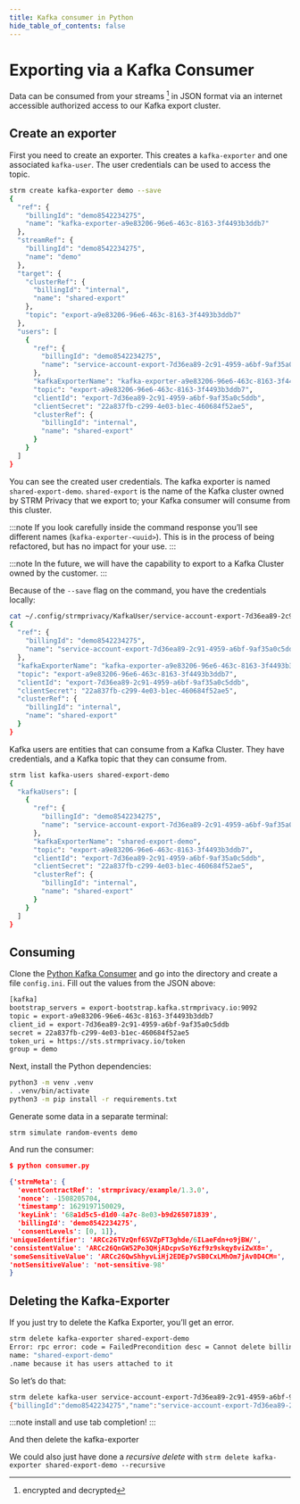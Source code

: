 ```yaml
---
title: Kafka consumer in Python
hide_table_of_contents: false
---
```


# Exporting via a Kafka Consumer

Data can be consumed from your streams [^1] in JSON format via an
internet accessible authorized access to our Kafka export cluster.

## Create an exporter

First you need to create an exporter. This creates a `kafka-exporter`
and one associated `kafka-user`. The user credentials can be used to
access the topic.

```bash
strm create kafka-exporter demo --save
{
  "ref": {
    "billingId": "demo8542234275",
    "name": "kafka-exporter-a9e83206-96e6-463c-8163-3f4493b3ddb7"
  },
  "streamRef": {
    "billingId": "demo8542234275",
    "name": "demo"
  },
  "target": {
    "clusterRef": {
      "billingId": "internal",
      "name": "shared-export"
    },
    "topic": "export-a9e83206-96e6-463c-8163-3f4493b3ddb7"
  },
  "users": [
    {
      "ref": {
        "billingId": "demo8542234275",
        "name": "service-account-export-7d36ea89-2c91-4959-a6bf-9af35a0c5ddb"
      },
      "kafkaExporterName": "kafka-exporter-a9e83206-96e6-463c-8163-3f4493b3ddb7",
      "topic": "export-a9e83206-96e6-463c-8163-3f4493b3ddb7",
      "clientId": "export-7d36ea89-2c91-4959-a6bf-9af35a0c5ddb",
      "clientSecret": "22a837fb-c299-4e03-b1ec-460684f52ae5",
      "clusterRef": {
        "billingId": "internal",
        "name": "shared-export"
      }
    }
  ]
}
```


You can see the created user credentials. The kafka exporter is named
`shared-export-demo`. `shared-export` is the name of the Kafka cluster
owned by STRM Privacy that we export to; your Kafka consumer will
consume from this cluster.

:::note
If you look carefully inside the command response you’ll see different
names (`kafka-exporter-<uuid>`). This is in the process of being
refactored, but has no impact for your use.
:::

:::note
In the future, we will have the capability to export to a Kafka Cluster
owned by the customer.
:::

Because of the `--save` flag on the command, you have the credentials
locally:

```bash
cat ~/.config/strmprivacy/KafkaUser/service-account-export-7d36ea89-2c91-4959-a6bf-9af35a0c5ddb.json | jq
{
  "ref": {
    "billingId": "demo8542234275",
    "name": "service-account-export-7d36ea89-2c91-4959-a6bf-9af35a0c5ddb"
  },
  "kafkaExporterName": "kafka-exporter-a9e83206-96e6-463c-8163-3f4493b3ddb7",
  "topic": "export-a9e83206-96e6-463c-8163-3f4493b3ddb7",
  "clientId": "export-7d36ea89-2c91-4959-a6bf-9af35a0c5ddb",
  "clientSecret": "22a837fb-c299-4e03-b1ec-460684f52ae5",
  "clusterRef": {
    "billingId": "internal",
    "name": "shared-export"
  }
}
```

Kafka users are entities that can consume from a Kafka Cluster. They
have credentials, and a Kafka topic that they can consume from.

```bash
strm list kafka-users shared-export-demo
{
  "kafkaUsers": [
    {
      "ref": {
        "billingId": "demo8542234275",
        "name": "service-account-export-7d36ea89-2c91-4959-a6bf-9af35a0c5ddb"
      },
      "kafkaExporterName": "shared-export-demo",
      "topic": "export-a9e83206-96e6-463c-8163-3f4493b3ddb7",
      "clientId": "export-7d36ea89-2c91-4959-a6bf-9af35a0c5ddb",
      "clientSecret": "22a837fb-c299-4e03-b1ec-460684f52ae5",
      "clusterRef": {
        "billingId": "internal",
        "name": "shared-export"
      }
    }
  ]
}
```
## Consuming

Clone the [Python Kafka
Consumer](https://github.com/strmprivacy/python-kafka-consumer-oauth2)
and go into the directory and create a file `config.ini`. Fill out the
values from the JSON above:
```bash
[kafka]
bootstrap_servers = export-bootstrap.kafka.strmprivacy.io:9092
topic = export-a9e83206-96e6-463c-8163-3f4493b3ddb7
client_id = export-7d36ea89-2c91-4959-a6bf-9af35a0c5ddb
secret = 22a837fb-c299-4e03-b1ec-460684f52ae5
token_uri = https://sts.strmprivacy.io/token
group = demo
```
Next, install the Python dependencies:
```bash
python3 -m venv .venv
. .venv/bin/activate
python3 -m pip install -r requirements.txt
```
Generate some data in a separate terminal:

    strm simulate random-events demo

And run the consumer:
```json
$ python consumer.py

{'strmMeta': {
  'eventContractRef': 'strmprivacy/example/1.3.0',
  'nonce': -1508205704,
  'timestamp': 1629197150029,
  'keyLink': '68a1d5c5-d1d0-4a7c-8e03-b9d265071839',
  'billingId': 'demo8542234275',
  'consentLevels': [0, 1]},
'uniqueIdentifier': 'ARCc26TVzQnf6SVZpFT3ghde/6ILaeFdn+o9jBW/',
'consistentValue': 'ARCc26QnGW52Po3QHjADcpvSoY6zf9z9skqy8viZwX8=',
'someSensitiveValue': 'ARCc26QwShhyvLiHj2EDEp7vSB0CxLMhOm7jAv0D4CM=',
'notSensitiveValue': 'not-sensitive-98'
}
```
## Deleting the Kafka-Exporter

If you just try to delete the Kafka Exporter, you’ll get an error.
```bash
strm delete kafka-exporter shared-export-demo
Error: rpc error: code = FailedPrecondition desc = Cannot delete billing_id: "demo8542234275"
name: "shared-export-demo"
.name because it has users attached to it
```
So let’s do that:
```bash
strm delete kafka-user service-account-export-7d36ea89-2c91-4959-a6bf-9af35a0c5ddb
{"billingId":"demo8542234275","name":"service-account-export-7d36ea89-2c91-4959-a6bf-9af35a0c5ddb"}
```

:::note
install and use tab completion!
:::

And then delete the kafka-exporter

We could also just have done a *recursive delete* with
`strm delete kafka-exporter shared-export-demo --recursive`

[^1]: encrypted and decrypted
